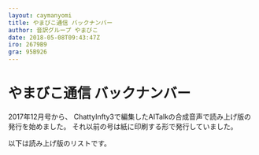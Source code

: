 ```yaml
---
layout: caymanyomi
title: やまびこ通信 バックナンバー
author: 音訳グループ やまびこ
date: 2018-05-08T09:43:47Z
iro: 2679B9
gra: 95B926
---
```


# やまびこ通信 バックナンバー

2017年12月号から、 ChattyInfty3で編集したAITalkの合成音声で読み上げ版の発行を始めました。 それ以前の号は紙に印刷する形で発行していました。

以下は読み上げ版のリストです。

